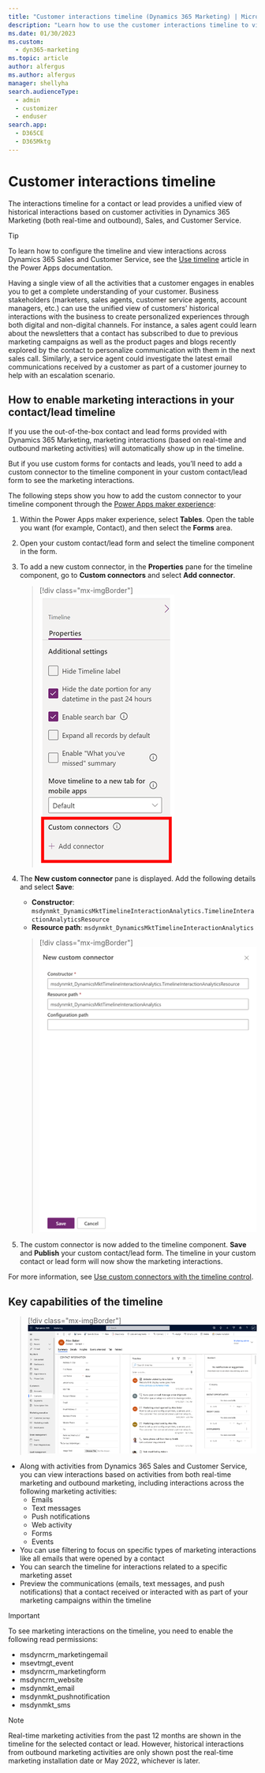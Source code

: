 ```yaml
---
title: "Customer interactions timeline (Dynamics 365 Marketing) | Microsoft Docs"
description: "Learn how to use the customer interactions timeline to view historical activity in Dynamics 365 Marketing."
ms.date: 01/30/2023
ms.custom: 
  - dyn365-marketing
ms.topic: article
author: alfergus
ms.author: alfergus
manager: shellyha
search.audienceType: 
  - admin
  - customizer
  - enduser
search.app: 
  - D365CE
  - D365Mktg
---
```


# Customer interactions timeline

The interactions timeline for a contact or lead provides a unified view of historical interactions based on customer activities in Dynamics 365 Marketing (both real-time  and outbound), Sales, and Customer Service.

> [!TIP]
> To learn how to configure the timeline and view interactions across Dynamics 365 Sales and Customer Service, see the [Use timeline](/power-apps/user/add-activities) article in the Power Apps documentation.

Having a single view of all the activities that a customer engages in enables you to get a complete understanding of your customer. Business stakeholders (marketers, sales agents, customer service agents, account managers, etc.) can use the unified view of customers' historical interactions with the business to create personalized experiences through both digital and non-digital channels. For instance, a sales agent could learn about the newsletters that a contact has subscribed to due to previous marketing campaigns as well as the product pages and blogs recently explored by the contact to personalize communication with them in the next sales call. Similarly, a service agent could investigate the latest email communications received by a customer as part of a customer journey to help with an escalation scenario.

## How to enable marketing interactions in your contact/lead timeline

If you use the out-of-the-box contact and lead forms provided with Dynamics 365 Marketing, marketing interactions (based on real-time and outbound marketing activities) will automatically show up in the timeline.

But if you use custom forms for contacts and leads, you’ll need to add a custom connector to the timeline component in your custom contact/lead form to see the marketing interactions.

The following steps show you how to add the custom connector to your timeline component through the [Power Apps maker experience](https://make.powerapps.com/):

1. Within the Power Apps maker experience, select **Tables**. Open the table you want (for example, Contact), and then select the **Forms** area.
1. Open your custom contact/lead form and select the timeline component in the form.
1. To add a new custom connector, in the **Properties** pane for the timeline component, go to **Custom connectors** and select **Add connector**.
    
    > [!div class="mx-imgBorder"]
    > ![Add a connector.](media/real-time-marketing-add-custom-connector.png "Add a connector")

1. The **New custom connector** pane is displayed. Add the following details and select **Save**:
    - **Constructor**: `msdynmkt_DynamicsMktTimelineInteractionAnalytics.TimelineInteractionAnalyticsResource`
    - **Resource path**: `msdynmkt_DynamicsMktTimelineInteractionAnalytics`

    > [!div class="mx-imgBorder"]
    > ![Custom connector details.](media/real-time-marketing-connector-details.png "Custom connector details")

1. The custom connector is now added to the timeline component. **Save** and **Publish** your custom contact/lead form. The timeline in your custom contact or lead form will now show the marketing interactions.

For more information, see [Use custom connectors with the timeline control](/power-apps/maker/model-driven-apps/custom-connectors-timeline-control).

## Key capabilities of the timeline

> [!div class="mx-imgBorder"]
> ![Screenshot of new timeline view.](media/whats-new-timelineview.png "Screenshot of new timeline view")

- Along with activities from Dynamics 365 Sales and Customer Service, you can view interactions based on activities from both real-time marketing and outbound marketing, including interactions across the following marketing activities:
    - Emails
    - Text messages
    - Push notifications
    - Web activity
    - Forms
    - Events
- You can use filtering to focus on specific types of marketing interactions like all emails that were opened by a contact
- You can search the timeline for interactions related to a specific marketing asset
- Preview the communications (emails, text messages, and push notifications) that a contact received or interacted with as part of your marketing campaigns within the timeline

> [!IMPORTANT]
> To see marketing interactions on the timeline, you need to enable the following read permissions:
>
> -	msdyncrm_marketingemail
> -	msevtmgt_event
> -	msdyncrm_marketingform
> -	msdyncrm_website
> -	msdynmkt_email
> -	msdynmkt_pushnotification
> -	msdynmkt_sms

> [!NOTE]
> Real-time marketing activities from the past 12 months are shown in the timeline for the selected contact or lead. However, historical interactions from outbound marketing activities are only shown post the real-time marketing installation date or May 2022, whichever is later.